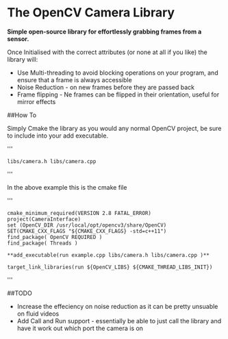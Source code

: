 # The OpenCV Camera Library 

**Simple open-source library for effortlessly grabbing frames from a sensor.**

Once Initialised with the correct attributes (or none at all if you like) the library will:

- Use Multi-threading to avoid blocking operations on your program, and ensure that a frame is always accessible 
- Noise Reduction - on new frames before they are passed back 
- Frame flipping - Ne frames can be flipped in their orientation, useful for mirror effects

##How To

Simply Cmake the library as you would any normal OpenCV project, be sure to include into your add executable. 

'''

    libs/camera.h libs/camera.cpp
    
'''

In the above example this is the cmake file 

'''

    cmake_minimum_required(VERSION 2.8 FATAL_ERROR)
    project(CameraInterface)
    set (OpenCV_DIR /usr/local/opt/opencv3/share/OpenCV)
    SET(CMAKE_CXX_FLAGS "${CMAKE_CXX_FLAGS} -std=c++11") 
    find_package( OpenCV REQUIRED )
    find_package( Threads )

    **add_executable(run example.cpp libs/camera.h libs/camera.cpp )**

    target_link_libraries(run ${OpenCV_LIBS} ${CMAKE_THREAD_LIBS_INIT})

'''




##TODO
- Increase the effeciency on noise reduction as it can be pretty unsuable on fluid videos
- Add Call and Run support - essentially be able to just call the library and have it work out which port the camera is on

